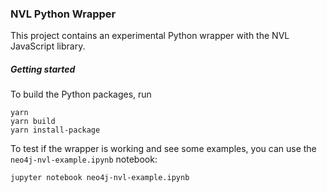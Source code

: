 ### NVL Python Wrapper

This project contains an experimental Python wrapper with the NVL JavaScript library.

##### Getting started

To build the Python packages, run

```
yarn
yarn build
yarn install-package
```

To test if the wrapper is working and see some examples, you can use the `neo4j-nvl-example.ipynb` notebook:

```
jupyter notebook neo4j-nvl-example.ipynb
```